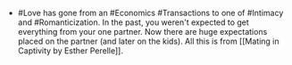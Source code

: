 - #Love has gone from an #Economics #Transactions to one of #Intimacy and #Romanticization. In the past, you weren't expected to get everything from your one partner. Now there are huge expectations placed on the partner (and later on the kids). All this is from [[Mating in Captivity by Esther Perelle]]. 